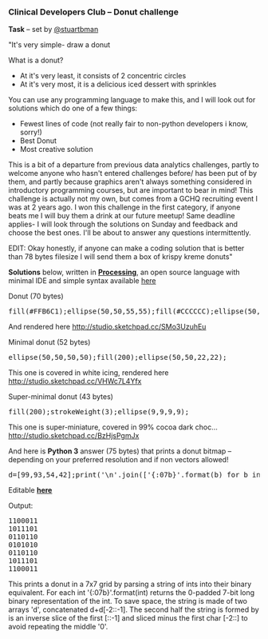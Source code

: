 
### Clinical Developers Club – Donut challenge ###

**Task** – set by [@stuartbman](https://github.com/stuartbman)

"It's very simple- draw a donut

What is a donut?

 - At it's very least, it consists of 2 concentric circles
 - At it's very most, it is a delicious iced dessert with sprinkles

You can use any programming language to make this, and I will look out for solutions which do one of a few things:

 - Fewest lines of code (not really fair to non-python developers i know, sorry!)
 - Best Donut
 - Most creative solution

This is a bit of a departure from previous data analytics challenges, partly to welcome anyone who hasn't entered challenges before/ has been put of by them, and partly because graphics aren't always something considered in introductory programming courses, but are important to bear in mind!
This challenge is actually not my own, but comes from a GCHQ recruiting event I was at 2 years ago. I won this challenge in the first category, if anyone beats me I will buy them a drink at our future meetup!
Same deadline applies- I will look through the solutions on Sunday and feedback and choose the best ones. I'll be about to answer any questions intermittently.

EDIT:
Okay honestly, if anyone can make a coding solution that is better than 78 bytes filesize I will send them a box of krispy kreme donuts"

**Solutions** below, written in **[Processing](https://en.wikipedia.org/wiki/Processing_%28programming_language%29)**, an open source language with minimal IDE and simple syntax available [here](https://processing.org/)

Donut (70 bytes)
<pre>fill(#FFB6C1);ellipse(50,50,55,55);fill(#CCCCCC);ellipse(50,50,25,25);</pre>

And rendered here http://studio.sketchpad.cc/SMo3UzuhEu

Minimal donut (52 bytes)
<pre>ellipse(50,50,50,50);fill(200);ellipse(50,50,22,22);</pre>

This one is covered in white icing, rendered here http://studio.sketchpad.cc/VHWc7L4Yfx

Super-minimal donut (43 bytes)
<pre>fill(200);strokeWeight(3);ellipse(9,9,9,9);</pre>

This one is super-miniature, covered in 99% cocoa dark choc… http://studio.sketchpad.cc/BzHjsPgmJx

And here is **Python 3** answer (75 bytes) that prints a donut bitmap – depending on your preferred resolution and if non vectors allowed!

<pre>d=[99,93,54,42];print('\n'.join(['{:07b}'.format(b) for b in d+d[-2::-1]]))</pre>

Editable **[here](https://repl.it/KQc8/2)**

Output:

<pre>1100011
1011101
0110110
0101010
0110110
1011101
1100011</pre>

This prints a donut in a 7x7 grid by parsing a string of ints into their binary equivalent.
For each int '{:07b}'.format(int) returns the 0-padded 7-bit long binary representation of the int.
To save space, the string is made of two arrays 'd', concatenated d+d[-2::-1].
The second half the string is formed by is an inverse slice of the first [::-1] and sliced minus the first char [-2::] to avoid repeating the middle '0'.
